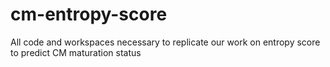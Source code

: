 # cm-entropy-score
All code and workspaces necessary to replicate our work on entropy score to predict CM maturation status
